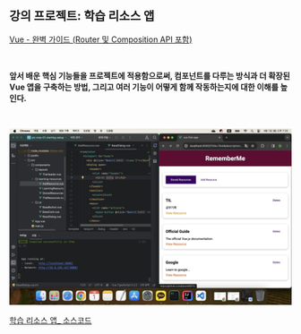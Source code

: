 ## 강의 프로젝트: 학습 리소스 앱

[Vue - 완벽 가이드 (Router 및 Composition API 포함)](https://www.udemy.com/course/vue-router-composition-api/?couponCode=ST12MT030524)

<br/>

**앞서 배운 핵심 기능들을 프로젝트에 적용함으로써, 컴포넌트를 다루는 방식과 더 확장된 Vue 앱을 구축하는 방법, 그리고 여러 기능이 어떻게 함께 작동하는지에 대한 이해를 높인다.**

<br/>

![프로젝트: 학습 리소스 앱](./img/PJ_The_Learning_Resources_App.png)

[학습 리소스 앱_ 소스코드](https://github.com/kduoh99/TIL/tree/main/Vue.js/PJ/prj-cmp-01-starting-setup/src)